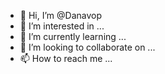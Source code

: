 - 👋 Hi, I’m @Danavop
- 👀 I’m interested in ...
- 🌱 I’m currently learning ...
- 💞️ I’m looking to collaborate on ...
- 📫 How to reach me ...

<!---
Danavop/Danavop is a ✨ special ✨ repository because its `README.md` (this file) appears on your GitHub profile.
You can click the Preview link to take a look at your changes.
--->
